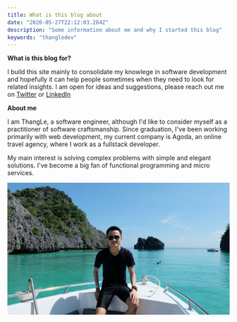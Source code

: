 ```yaml
---
title: What is this blog about
date: "2020-05-27T22:12:03.284Z"
description: "Some information about me and why I started this blog"
keywords: "thangledev"
---
```


**What is this blog for?**

I build this site mainly to consolidate my knowlege in software development and hopefully it can help people sometimes when they 
need to look for related insights. I am open for ideas and suggestions, please reach out me on <a target='blank' href='https://twitter.com/thangledev'>Twitter</a> or <a target="blank" href='https://www.linkedin.com/in/thangledev'>LinkedIn</a>

<!-- **Why ads ?** 

I include ads to increase incentive for myself and help me be more productive, having more income is always nice. I apologize if it annoys you. -->


**About me**

I am ThangLe, a software engineer, although I'd like to consider myself as a practitioner of software craftsmanship. Since graduation, I've been
working primarily with web development, my current company is Agoda, an online travel agency, where I work as a fullstack developer.

My main interest is solving complex problems with simple and elegant solutions. I've become a big fan of functional programming and micro services.

![Thailand beach](./thailand-beach.png)
